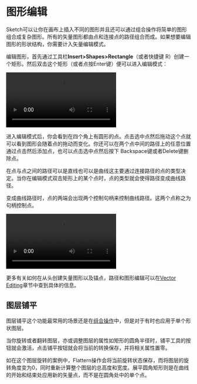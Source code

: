 # 图形编辑

Sketch可以让你在画布上插入不同的图形并且还可以通过组合操作将简单的图形组合成复杂图形。所有的矢量图形都由点和连接点的路径组合而成。如果想要编辑图形的形状结构，你需要计入矢量编辑模式。

编辑图形，首先通过工具栏**Insert>Shapes>Rectangle**（或者快捷键 R）创建一个矩形。然后双击这个矩形（或者点按Enter键）便可以进入编辑模式：

![](https://www.sketch.com/images/pages/docs/04-shapes/video/shape-edit@2x.mp4)

进入编辑模式后，你会看到在四个角上有圆形的点。点击选中点然后拖动这个点就可以看到图形会随着点的拖动而变化。你还可以在两个点中间的路径上的任意位置通过点击然后添加点，也可以点击选中点然后按下
Backspace键或者Delete键删除点。

在点与点之间的路径可以是直线也可以是曲线这主要通过连接路径的点的类型决定。当你在编辑模式双击矩形上的某个点时，点的类型就会使得路径变成曲线路径。

变成曲线路径时，点的两端会出现两个控制句柄来控制曲线路径。这两个点称之为句柄控制点。

![](https://www.sketch.com/images/pages/docs/04-shapes/video/shape-edit-bezier@2x.mp4)

更多有关如何在从头创建矢量图形以及锚点，路径和图形编辑可以在[Vector Editing]()章节中查到具体的信息。

## 图层铺平

图层铺平这个功能最常用的场景还是在[组合操作]()中，但是对于有时也应用于单个形状图层。

当你旋转或者翻转图层，亦或调整图层的属性如矩形的圆角半径时，铺平工具的按钮就会激活，点击铺平按钮就会将当前的转换保存，并将相关属性置零。

如在这个图层旋转的案例中，Flattern操作会将当前旋转状态保存，而将图层的旋转角度变为0，同时重新计算整个图层的总高度和宽度。展平圆角矩形则是在曲线的开始和结束处应用新的矢量点，而不是在圆角处中的单个点。

